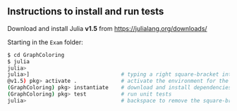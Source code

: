 ## Instructions to install and run tests
Download and install Julia **v1.5** from https://julialang.org/downloads/

Starting in the `Exam` folder:
```bash
$ cd GraphColoring
$ julia
julia>
julia>]                             # typing a right square-bracket into the REPL puts you into pkg mode.
@v1.5) pkg> activate .              # activate the environment for the project.
(GraphColoring) pkg> instantiate    # download and install dependencies for the project.
(GraphColoring) pkg> test           # run unit tests
julia>                              # backspace to remove the square-bracket and go back into normal REPL mode.
```